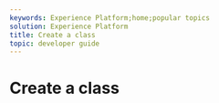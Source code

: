 ```yaml
---
keywords: Experience Platform;home;popular topics
solution: Experience Platform
title: Create a class
topic: developer guide
---
```


# Create a class

